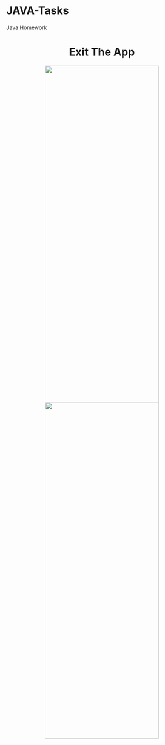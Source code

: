# JAVA-Tasks
Java Homework

<h1 align="center">Exit The App</h1>
<p float="left" align="center">
<img src="https://user-images.githubusercontent.com/100727442/198836575-f567b302-12f5-407b-b954-ca21dde3b266.png" width="300" height="883">
<img src="https://user-images.githubusercontent.com/100727442/198836598-c9be6b45-e624-418f-b064-41ab1bb63a53.png" width="300" height="883">
</p>
